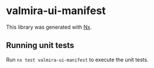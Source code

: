 # valmira-ui-manifest

This library was generated with [Nx](https://nx.dev).

## Running unit tests

Run `nx test valmira-ui-manifest` to execute the unit tests.
